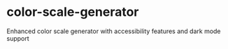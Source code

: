 # color-scale-generator
Enhanced color scale generator with accessibility features and dark mode support
